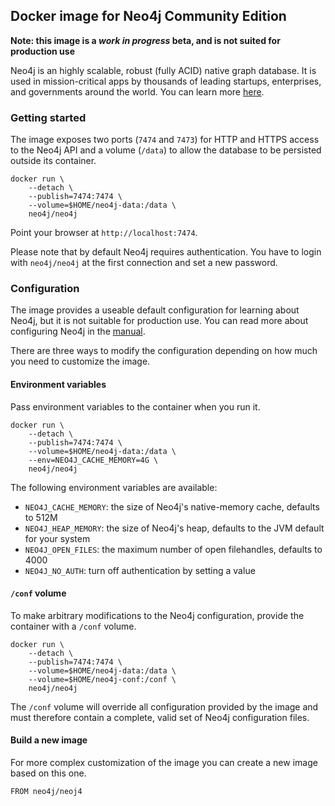## Docker image for Neo4j Community Edition

**Note: this image is a _work in progress_ beta, and is not suited for
  production use**

Neo4j is an highly scalable, robust (fully ACID) native graph
database. It is used in mission-critical apps by thousands of leading
startups, enterprises, and governments around the world. You can learn
more [here](http://neo4j.com/developer).

### Getting started

The image exposes two ports (`7474` and `7473`) for HTTP and HTTPS
access to the Neo4j API and a volume (`/data`) to allow the database
to be persisted outside its container.

```
docker run \
    --detach \
    --publish=7474:7474 \
    --volume=$HOME/neo4j-data:/data \
    neo4j/neo4j
```

Point your browser at `http://localhost:7474`.

Please note that by default Neo4j requires authentication. You have to
login with `neo4j/neo4j` at the first connection and set a new
password.

### Configuration

The image provides a useable default configuration for learning about
Neo4j, but it is not suitable for production use. You can read more
about configuring Neo4j in the
[manual](http://neo4j.com/docs/stable/configuration.html).

There are three ways to modify the configuration depending on how much
you need to customize the image.

#### Environment variables

Pass environment variables to the container when you run it.

```
docker run \
    --detach \
    --publish=7474:7474 \
    --volume=$HOME/neo4j-data:/data \
    --env=NEO4J_CACHE_MEMORY=4G \
    neo4j/neo4j
```

The following environment variables are available:

* `NEO4J_CACHE_MEMORY`: the size of Neo4j's native-memory cache,
  defaults to 512M
* `NEO4J_HEAP_MEMORY`: the size of Neo4j's heap, defaults to the JVM
  default for your system
* `NEO4J_OPEN_FILES`: the maximum number of open filehandles, defaults
  to 4000
* `NEO4J_NO_AUTH`: turn off authentication by setting a value

#### `/conf` volume

To make arbitrary modifications to the Neo4j configuration, provide
the container with a `/conf` volume.

```
docker run \
    --detach \
    --publish=7474:7474 \
    --volume=$HOME/neo4j-data:/data \
    --volume=$HOME/neo4j-conf:/conf \
    neo4j/neo4j
```

The `/conf` volume will override all configuration provided by the
image and must therefore contain a complete, valid set of Neo4j
configuration files.

#### Build a new image

For more complex customization of the image you can create a new image
based on this one.

```
FROM neo4j/neoj4
```
